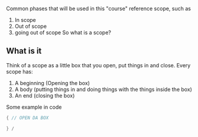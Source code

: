 
Common phases that will be used in this "course" reference scope, such as
1. In scope
2. Out of scope
3. going out of scope
So what is a scope?

## What is it
Think of a scope as a little box that you open, put things in and close.
Every scope has:
1. A beginning (Opening the box)
2. A body (putting things in and doing things with the things inside the box)
3. An end (closing the box)

Some example in code
```c
{ // OPEN DA BOX

} /
```
